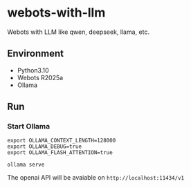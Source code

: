 # webots-with-llm
Webots with LLM like qwen, deepseek, llama, etc.


## Environment 

- Python3.10
- Webots R2025a
- Ollama


## Run

### Start Ollama

```shell
export OLLAMA_CONTEXT_LENGTH=128000
export OLLAMA_DEBUG=true
export OLLAMA_FLASH_ATTENTION=true

ollama serve
```

The openai API will be avaiable on `http://localhost:11434/v1`



